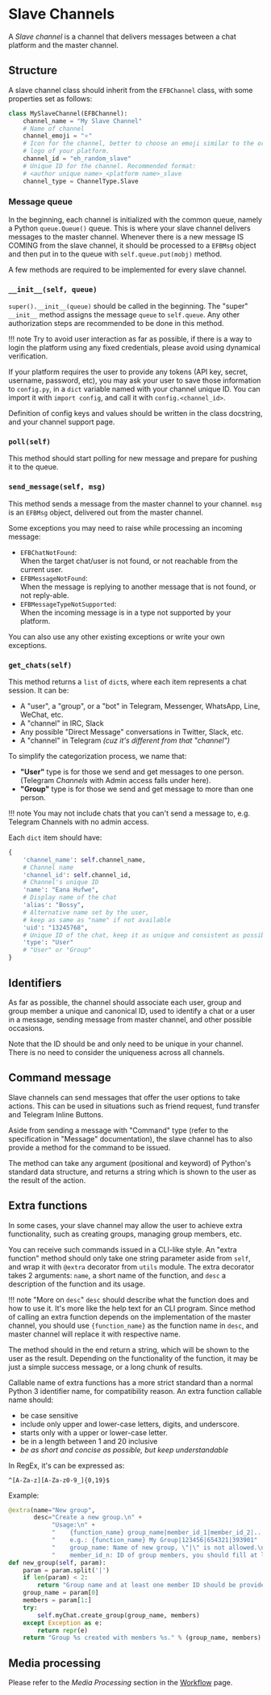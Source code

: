 # Slave Channels
A _Slave channel_ is a channel that delivers messages between a chat platform
and the master channel.

## Structure
A slave channel class should inherit from the `EFBChannel` class, with some properties set as follows:
```python
class MySlaveChannel(EFBChannel):
    channel_name = "My Slave Channel"
    # Name of channel
    channel_emoji = "⭐"
    # Icon for the channel, better to choose an emoji similar to the original
    # logo of your platform.
    channel_id = "eh_random_slave"
    # Unique ID for the channel. Recommended format:
    # <author unique name>_<platform name>_slave
    channel_type = ChannelType.Slave
```

### Message queue
In the beginning, each channel is initialized with the common queue, namely a Python `queue.Queue()` queue. This is where your slave channel delivers messages to the master channel. Whenever there is a new message IS COMING from the slave channel, it should be processed to a `EFBMsg` object and then put in to the queue with `self.queue.put(mobj)` method.

A few methods are required to be implemented for every slave channel.

### `__init__(self, queue)`
`super().__init__(queue)` should be called in the beginning. The "super" `__init__` method assigns the message `queue` to `self.queue`. Any other authorization steps are recommended to be done in this method.

!!! note
    Try to avoid user interaction as far as possible, if there is a way to login the platform using any fixed credentials, please avoid using dynamical verification.

If your platform requires the user to provide any tokens (API key, secret, username, password, etc), you may ask your user to save those information to `config.py`, in a `dict` variable named with your channel unique ID. You can import it with `import config`, and call it with `config.<channel_id>`.

Definition of config keys and values should be written in the class docstring, and your channel support page.

### `poll(self)`
This method should start polling for new message and prepare for pushing it to the queue.

### `send_message(self, msg)`
This method sends a message from the master channel to your channel. `msg` is an `EFBMsg` object, delivered out from the master channel.

Some exceptions you may need to raise while processing an incoming message:

* `EFBChatNotFound`:  
  When the target chat/user is not found, or not reachable from the current user.
* `EFBMessageNotFound`:  
  When the message is replying to another message that is not found, or not reply-able.
* `EFBMessageTypeNotSupported`:  
  When the incoming message is in a type not supported by your platform.

You can also use any other existing exceptions or write your own exceptions.

### `get_chats(self)`
This method returns a `list` of `dict`s, where each item represents a chat session. It can be:

* A "user", a "group", or a "bot" in Telegram, Messenger, WhatsApp, Line, WeChat, etc.
* A "channel" in IRC, Slack
* Any possible "Direct Message" conversations in Twitter, Slack, etc.
* A "channel" in Telegram _(cuz it's different from that "channel")_

To simplify the categorization process, we name that:
* __"User"__ type is for those we send and get messages to one person.  
(Telegram _Channels_ with Admin access falls under here).
* __"Group"__ type is for those we send and get message to more than one person.

!!! note
    You may not include chats that you can't send a message to, e.g. Telegram Channels with no admin access.

Each `dict` item should have:
```python
{
    'channel_name': self.channel_name,
    # Channel name
    'channel_id': self.channel_id,
    # Channel's unique ID
    'name': "Eana Hufwe",
    # Display name of the chat
    'alias': "Bossy",
    # Alternative name set by the user,
    # keep as same as "name" if not available
    'uid': "13245768",
    # Unique ID of the chat, keep it as unique and consistent as possible
    'type': "User"
    # "User" or "Group"
}
```

## Identifiers
As far as possible, the channel should associate each user, group and group member a unique and canonical ID, used to identify a chat or a user in a message, sending message from master channel, and other possible occasions.

Note that the ID should be and only need to be unique in your channel. There is no need to consider the uniqueness across all channels.

## Command message
Slave channels can send messages that offer the user options to take actions. This can be used in situations such as friend request, fund transfer and Telegram Inline Buttons.

Aside from sending a message with "Command" type (refer to the specification in "Message" documentation), the slave channel has to also provide a method for the command to be issued.

The method can take any argument (positional and keyword) of Python's standard data structure, and returns a string which is shown to the user as the result of the action.

## Extra functions
In some cases, your slave channel may allow the user to achieve extra functionality, such as creating groups, managing group members, etc.

You can receive such commands issued in a CLI-like style. An "extra function" method should only take one string parameter aside from `self`, and wrap it with `@extra` decorator from `utils` module. The extra decorator takes 2 arguments: `name`, a short name of the function, and `desc` a description of the function and its usage.

!!! note "More on `desc`"
    `desc` should describe what the function does and how to use it. It's more like the help text for an CLI program. Since method of calling an extra function depends on the implementation of the master channel, you should use `{function_name}` as the function name in `desc`, and master channel will replace it with respective name.

The method should in the end return a string, which will be shown to the user as the result. Depending on the functionality of the function, it may be just a simple success message, or a long chunk of results.

Callable name of extra functions has a more strict standard than a normal Python 3 identifier name, for compatibility reason. An extra function callable name should:

* be case sensitive
* include only upper and lower-case letters, digits, and underscore.
* starts only with a upper or lower-case letter.
* be in a length between 1 and 20 inclusive
* _be as short and concise as possible, but keep understandable_

In RegEx, it's can be expressed as:
```regex
^[A-Za-z][A-Za-z0-9_]{0,19}$
```


Example:
```python
@extra(name="New group",
       desc="Create a new group.\n" +
            "Usage:\n" +
            "    {function_name} group_name|member_id_1|member_id_2|...\n" +
            "    e.g.: {function_name} My Group|123456|654321|393901"
            "    group_name: Name of new group, \"|\" is not allowed.\n" +
            "    member_id_n: ID of group members, you should fill at least one.")
def new_group(self, param):
    param = param.split('|')
    if len(param) < 2:
        return "Group name and at least one member ID should be provided."
    group_name = param[0]
    members = param[1:]
    try:
        self.myChat.create_group(group_name, members)
    except Exception as e:
        return repr(e)
    return "Group %s created with members %s." % (group_name, members).
```

## Media processing
Please refer to the _Media Processing_ section in the [Workflow](workflow.md) page.
